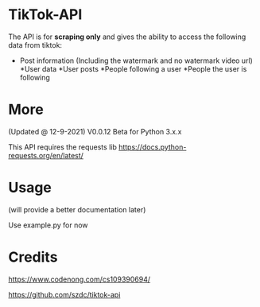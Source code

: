 # TikTok-API
The API is for __scraping only__ and gives the ability to access the following data from tiktok:

* Post information (Including the watermark and no watermark video url) 
          *User data
          *User posts
          *People following a user
          *People the user is following

# More
(Updated @ 12-9-2021) V0.0.12 Beta for Python 3.x.x

This API requires the requests lib https://docs.python-requests.org/en/latest/

# Usage
(will provide a better documentation later)

Use example.py for now
# Credits
https://www.codenong.com/cs109390694/

https://github.com/szdc/tiktok-api

